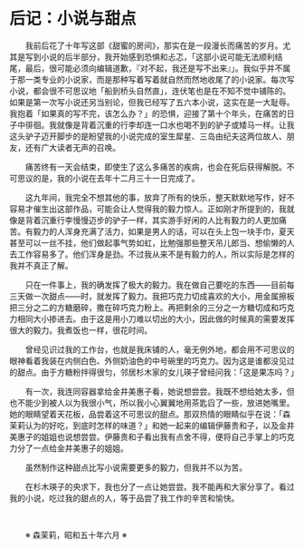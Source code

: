 # 后记：小说与甜点

&emsp;&emsp;我前后花了十年写这部《甜蜜的房间》，那实在是一段漫长而痛苦的岁月。尤其是写到小说的后半部分，我开始感到恐惧和忐忑，「这部小说可能无法顺利结尾，最后，很可能必须向编辑道歉，『对不起，我还是写不出来』」。我似乎并不属于那一类专业的小说家，而是那种写着写着就自然而然地收尾了的小说家。每次写小说，都会很不可思议地「船到桥头自然直」，连伏笔也是在不知不觉中铺陈的。如果是第一次写小说还另当别论，但我已经写了五六本小说，这实在是一大耻辱。我抱着「如果真的写不完，该怎么办？」的恐惧，迎接了第十个年头，在痛苦的日子中徘徊。我就像是背着沉重的行李却连一口水也喝不到的驴子或矮马一样。让我这头驴子迈开脚步的是盼望我的小说完成的室生犀星、三岛由纪夫这两位故人、朋友，还有广大读者无声的召唤。

&emsp;&emsp;痛苦终有一天会结束，即使生了这么多痛苦的疾病，也会在死后获得解脱。不可思议的是，我的小说在去年十二月三十一日完成了。

&emsp;&emsp;这九年间，我完全不想其他的事，放弃了所有的快乐，整天默默地写作，好不容易才催生出这部作品，可能会让人觉得我的毅力惊人。正如刚才所提到的，我就像是背着沉重行李慢慢迈步的驴子一样，其实游手好闲的人比有毅力的人更加痛苦。有毅力的人浑身充满了活力，如果是男人的话，可以在头上包一块手巾，夏天甚至可以一丝不挂，他们做起事气势如虹，比勉强那些整天吊儿郎当、想偷懒的人去工作容易多了。他们浑身是劲。不过我从来不是有毅力的人，所以实际是怎样的我并不真正了解。

&emsp;&emsp;只在一件事上，我的确发挥了极大的毅力。我在做自己要吃的东西——目前每三天做一次甜点——时，就发挥了毅力。我把巧克力切成喜欢的大小，用金属擦板把三分之二的方糖磨碎，撒在碎巧克力粉上。再把剩余的三分之一方糖切成和巧克力相同大小掺进去。由于这是用小刀难以切出的大小，因此做的时候真的需要发挥很大的毅力。我煮饭也一样，很花时间。

&emsp;&emsp;曾经见识过我的工作台，也就是我床铺的人，毫无例外地，都会用不可思议的眼神看着我装在内侧白色、外侧奶油色的中号碗里的巧克力。因为这是谁都没见过的甜点。由于方糖粉拌得很匀，邻居杉木家的女儿瑛子曾经问我：「这是果冻吗？」

&emsp;&emsp;有一次，我连同容器拿给金井美惠子看，她说想尝尝。我既不想给她太多，但也不能少到被人以为我很小气，所以我小心翼翼地用茶匙舀了一些，放进她嘴里。她的眼睛望着天花板，品尝着这不可思议的甜点。那双热情的眼睛似乎在说：「森茉莉认为的好吃，到底时怎样的味道？」和她一起来的编辑伊藤贵和子，以及金井美惠子的姐姐也说想尝尝。伊藤贵和子看出我有点舍不得，便将自己手掌上的巧克力分了一点给金井美惠子的姐姐。

&emsp;&emsp;虽然制作这种甜点比写小说需要更多的毅力，但我并不以为苦。

&emsp;&emsp;在杉木瑛子的央求下，我也分了一点让她尝尝。我不能再和大家分享了。看过我的小说，吃过我的甜点的人，等于品尝了我工作的辛苦和愉快。

&emsp;&emsp;

&emsp;&emsp;※ 森茉莉，昭和五十年六月 ※